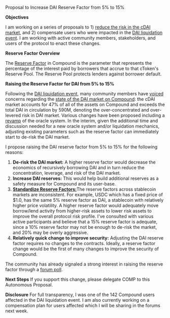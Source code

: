 Proposal to Increase DAI Reserve Factor from 5% to 15%

**Objectives**

I am working on a series of proposals to 1) [reduce the risk in the cDAI market](https://www.comp.xyz/t/dai-market-risk/688), and 2) compensate users who were impacted in the [DAI liquidation event](https://www.comp.xyz/t/dai-market-risk/688). I am working with active community members, stakeholders, and users of the protocol to enact these changes.

**Reserve Factor Overview**

The [Reserve Factor](https://compound.finance/docs/ctokens#total-reserves) in Compound is the parameter that represents the percentage of the interest paid by borrowers that accrue to that cToken's Reserve Pool. The Reserve Pool protects lenders against borrower default.

**Raising the Reserve Factor for DAI from 5% to 15%**

Following the [DAI liquidation event](https://www.comp.xyz/t/dai-market-risk/688), many community members have [voiced](https://www.comp.xyz/t/dai-liquidation-event/642/2) concerns regarding the [state of the DAI market on Compound](https://www.comp.xyz/t/dai-market-risk/688): the cDAI market accounts for 47% of all of the assets on Compound and exceeds the total DAI in circulation by 590M, denoting the over-concentrated and over-levered risk in DAI market. Various changes have been proposed including a [revamp](https://www.comp.xyz/t/proposal-to-integrate-chainlink-price-feeds/685/7) of the oracle system. In the interim, given the additional time and discussion needed for a new oracle system and/or liquidation mechanics, adjusting existing parameters such as the reserve factor can immediately start to de-risk the DAI market.

I propose raising the DAI reserve factor from 5% to 15% for the following reasons:

1. **De-risk the DAI market:** A higher reserve factor would decrease the economics of recursively borrowing DAI and in turn reduce the concentration, leverage, and risk of the DAI market.
2. **Increase DAI reserves:** This would help build additional reserves as a safety measure for Compound and its user-base.
3. [**Standardize Reserve Factors:**](https://www.comp.xyz/t/reserve-factor-standardization/608)The reserve factors across stablecoin markets are inconsistent. For example, USDC which has a fixed price of $1.0, has the same 5% reserve factor as DAI, a stablecoin with relatively higher price volatility. A higher reserve factor would adequately move borrow/lend activity from higher-risk assets to lower risk assets to improve the overall protocol risk profile. I've consulted with various active participants and believe that a 15% reserve factor is adequate, since a 10% reserve factor may not be enough to de-risk the market, and 20% may be overly aggressive.
4. **Relatively quick change to improve security:** Adjusting the DAI reserve factor requires no changes to the contracts. Ideally, a reserve factor change would be the first of many changes to improve the security of Compound.

The community has already signaled a strong interest in raising the reserve factor through a [forum poll](https://www.comp.xyz/t/dai-market-risk/688).

**Next Steps**
If you support this change, please delegate COMP to this Autonomous Proposal.


**Disclosure**
For full transparency, I was one of the 142 Compound users affected in the DAI liquidation event. I am also currently working on a compensation plan for users affected which I will be sharing in the forums next week.